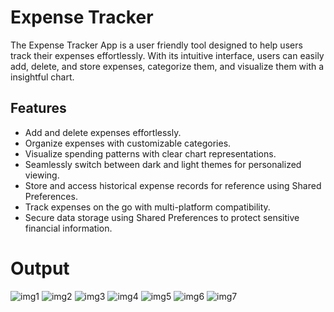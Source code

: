 
# Expense Tracker

The Expense Tracker App is a user friendly tool designed to help users track their expenses effortlessly. With its intuitive interface, users can easily add, delete, and store expenses, categorize them, and visualize them with a insightful chart.


## Features

- Add and delete expenses effortlessly.
- Organize expenses with customizable categories.
- Visualize spending patterns with clear chart representations.
- Seamlessly switch between dark and light themes for personalized viewing.
- Store and access historical expense records for reference using Shared Preferences.
- Track expenses on the go with multi-platform compatibility.
- Secure data storage using Shared Preferences to protect sensitive financial information.


# Output
![img1](https://github.com/prajwalx7/expense_tracker/assets/96652128/8e5173bf-2f2b-4754-b3d4-94e64b763f51)
![img2](https://github.com/prajwalx7/expense_tracker/assets/96652128/813f4540-eb57-4269-b3ce-1ddf2c90864e)
![img3](https://github.com/prajwalx7/expense_tracker/assets/96652128/a34941aa-15f0-45f5-9c1f-205b9cebe7ed)
![img4](https://github.com/prajwalx7/expense_tracker/assets/96652128/8054e635-8485-46cc-ae2b-5366b10f0bff)
![img5](https://github.com/prajwalx7/expense_tracker/assets/96652128/88d588db-a777-42c6-8e8f-a2ec1bafc8fb)
![img6](https://github.com/prajwalx7/expense_tracker/assets/96652128/cc5f8d56-1ec1-4c5a-94a5-c4c014cc5a59)
![img7](https://github.com/prajwalx7/expense_tracker/assets/96652128/38d7817c-1e82-4e08-9dcd-f492d6a697af)








